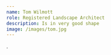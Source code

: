 ```yaml
---
name: Tom Wilmott
role: Registered Landscape Architect
description: Is in very good shape
image: /images/tom.jpg
---
```

.